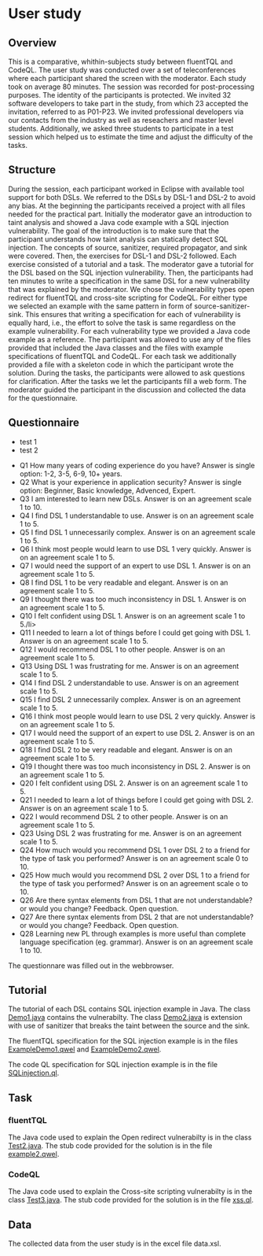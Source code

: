 
# User study

## Overview

This is a comparative, whithin-subjects study between fluentTQL and CodeQL.
The user study was conducted over a set of teleconferences where each participant shared the screen with the moderator. Each study took on average 80 minutes. The session was recorded for post-processing purposes. The identity of the participants is protected. We invited 32 software developers to take part in the study, from which 23 accepted the invitation, referred to as P01-P23. We invited professional developers via our contacts from the industry as well as reseachers and master level students. Additionally, we asked three students to participate in a test session which helped us to estimate the time and adjust the difficulty of the tasks.

## Structure

During the session, each participant worked in Eclipse with available tool support for both DSLs. We referred to the DSLs by DSL-1 and DSL-2 to avoid any bias. At the beginning the participants received a project with all files needed for the practical part. Initially the moderator gave an introduction to taint analysis and showed a Java code example with a SQL injection
vulnerability. The goal of the introduction is to make sure that the participant understands how taint analysis can statically detect SQL injection. The concepts of source, sanitizer, required propagator, and sink were covered. Then, the exercises for DSL-1 and DSL-2 followed. Each exercise consisted of a tutorial and a task. The moderator gave a tutorial for the DSL based on the SQL injection vulnerability. Then, the participants had ten minutes to write a specification in the same DSL for a new vulnerability that was explained by the moderator. We chose the vulnerability types open redirect for fluentTQL and cross-site scripting for CodeQL.
For either type we selected an example with the same pattern in form of source-sanitizer-sink. This ensures that writing a specification for each of vulnerability is equally hard, i.e., the effort to solve the task is same regardless on the example vulnerability.
For each vulnerability type we provided a Java code example as a reference. The participant was allowed to use any of the files provided that included the Java classes and the files with example specifications of fluentTQL and CodeQL. For each task we additionally provided a file with a skeleton code in which the participant wrote the solution. During the tasks, the participants were
allowed to ask questions for clarification. After the tasks we let the participants fill a web form. The moderator guided the participant in the discussion and collected the data for the questionnaire.

## Questionnaire

* test 1
* test 2

<ul>
  <li>Q1 How many years of coding experience do you have? Answer is single option: 1-2, 3-5, 6-9, 10+ years.</li>
  <li>Q2 What is your experience in application security? Answer is single option: Beginner, Basic knowledge, Advenced, Expert.</li>
  <li>Q3 I am interested to learn new DSLs. Answer is on an agreement scale 1 to 10.</li>
  <li>Q4 I find DSL 1 understandable to use. Answer is on an agreement scale 1 to 5.</li>
  <li>Q5 I find DSL 1 unnecessarily complex. Answer is on an agreement scale 1 to 5.</li>
  <li>Q6 I think most people would learn to use DSL 1 very quickly. Answer is on an agreement scale 1 to 5.</li>
  <li>Q7 I would need the support of an expert to use DSL 1. Answer is on an agreement scale 1 to 5.</li>
  <li>Q8 I find DSL 1 to be very readable and elegant. Answer is on an agreement scale 1 to 5.</li>
  <li>Q9 I thought there was too much inconsistency in DSL 1. Answer is on an agreement scale 1 to 5.</li>
  <li>Q10 I felt confident using DSL 1. Answer is on an agreement scale 1 to 5./li>
  <li>Q11 I needed to learn a lot of things before I could get going with DSL 1. Answer is on an agreement scale 1 to 5.</li>
  <li>Q12 I would recommend DSL 1 to other people. Answer is on an agreement scale 1 to 5.</li>
  <li>Q13 Using DSL 1 was frustrating for me. Answer is on an agreement scale 1 to 5.</li>
  <li>Q14 I find DSL 2 understandable to use. Answer is on an agreement scale 1 to 5.</li>
  <li>Q15 I find DSL 2 unnecessarily complex. Answer is on an agreement scale 1 to 5.</li>
  <li>Q16 I think most people would learn to use DSL 2 very quickly. Answer is on an agreement scale 1 to 5.</li>
  <li>Q17 I would need the support of an expert to use DSL 2. Answer is on an agreement scale 1 to 5.</li>
  <li>Q18 I find DSL 2 to be very readable and elegant. Answer is on an agreement scale 1 to 5.</li>
  <li>Q19 I thought there was too much inconsistency in DSL 2. Answer is on an agreement scale 1 to 5.</li>
  <li>Q20 I felt confident using DSL 2. Answer is on an agreement scale 1 to 5.</li>
  <li>Q21 I needed to learn a lot of things before I could get going with DSL 2. Answer is on an agreement scale 1 to 5.</li>
  <li>Q22 I would recommend DSL 2 to other people. Answer is on an agreement scale 1 to 5.</li>
  <li>Q23 Using DSL 2 was frustrating for me. Answer is on an agreement scale 1 to 5.</li>
  <li>Q24 How much would you recommend DSL 1 over DSL 2 to a friend for the type of task you performed? Answer is on an agreement scale 0 to 10.</li>
  <li>Q25 How much would you recommend DSL 2 over DSL 1 to a friend for the type of task you performed? Answer is on an agreement scale o to 10.</li>
  <li>Q26 Are there syntax elements from DSL 1 that are not understandable? or would you change? Feedback. Open question.</li>
  <li>Q27 Are there syntax elements from DSL 2 that are not understandable? or would you change? Feedback. Open question.</li>
  <li>Q28 Learning new PL through examples is more useful than complete language specification (eg. grammar). Answer is on an agreement scale 1 to 10.</li>
</ul>

The questionnare was filled out in the webbrowser. 

## Tutorial

The tutorial of each DSL contains SQL injection example in Java. The class <a href="https://github.com/fluenttql/fluenttql.github.io/blob/master/userstudyfiles/Demo1.java">Demo1.java</a> contains the vulnerabilty. The class <a href="https://github.com/fluenttql/fluenttql.github.io/blob/master/userstudyfiles/Demo2.java">Demo2.java</a> is extension with use of sanitizer that breaks the taint between the source and the sink. 

The fluentTQL specification for the SQL injection example is in the files <a href="https://github.com/fluenttql/fluenttql.github.io/blob/master/userstudyfiles/exampleDemo1.qwel">ExampleDemo1.qwel</a> and <a href="https://github.com/fluenttql/fluenttql.github.io/blob/master/userstudyfiles/exampleDemo2.qwel">ExampleDemo2.qwel</a>. 

The code QL specification for SQL injection example is in the file <a href="https://github.com/fluenttql/fluenttql.github.io/blob/master/userstudyfiles/SQLinjection.ql">SQLinjection.ql</a>. 

## Task

### fluentTQL

The Java code used to explain the Open redirect vulnerabilty is in the class <a href="https://github.com/fluenttql/fluenttql.github.io/blob/master/userstudyfiles/Test2.java">Test2.java</a>. The stub code provided for the solution is in the file <a href="https://github.com/fluenttql/fluenttql.github.io/blob/master/userstudyfiles/example2.qwel">example2.qwel</a>.

### CodeQL

The Java code used to explain the Cross-site scripting vulnerabilty is in the class <a href="https://github.com/fluenttql/fluenttql.github.io/blob/master/userstudyfiles/Test3.java">Test3.java</a>. The stub code provided for the solution is in the file <a href="https://github.com/fluenttql/fluenttql.github.io/blob/master/userstudyfiles/xss.ql">xss.ql</a>.

## Data

The collected data from the user study is in the excel file data.xsl.
